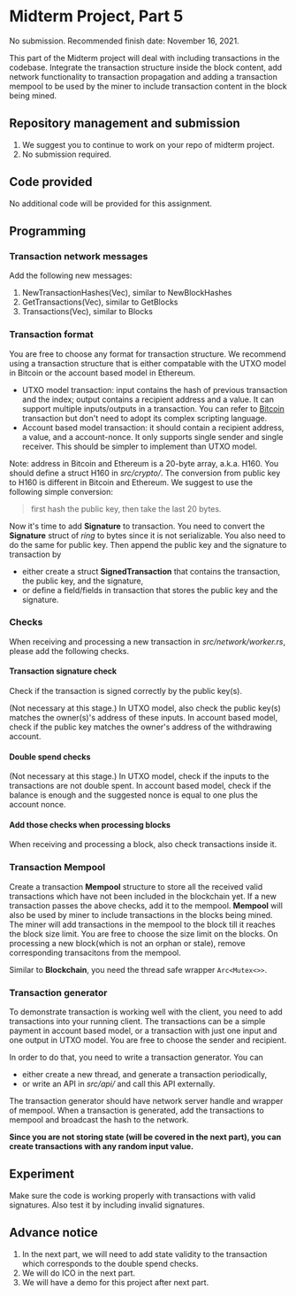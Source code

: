 # Midterm Project, Part 5

No submission.  Recommended finish date: November 16, 2021.

This part of the Midterm project will deal with including transactions in the codebase. Integrate the transaction structure inside the block content, add network functionality to transaction propagation and adding a transaction mempool to be used by the miner to include transaction content in the block being mined.

## Repository management and submission

1. We suggest you to continue to work on your repo of midterm project. 
2. No submission required.

## Code provided
No additional code will be provided for this assignment.

## Programming

### Transaction network messages

Add the following new messages:
1. NewTransactionHashes(Vec<H256>), similar to NewBlockHashes
2. GetTransactions(Vec<H256>), similar to GetBlocks
3. Transactions(Vec<Transaciton>), similar to Blocks

### Transaction format

You are free to choose any format for transaction structure. We recommend using a transaction structure that is either compatable with the UTXO model in Bitcoin or the account based model in Ethereum. 

- UTXO model transaction: input contains the hash of previous transaction and the index; output contains a recipient address and a value. It can support multiple inputs/outputs in a transaction. You can refer to [Bitcoin](https://en.bitcoin.it/wiki/Transaction) transaction but don't need to adopt its complex scripting language.
- Account based model transaction: it should contain a recipient address, a value, and a account-nonce. It only supports single sender and single receiver. This should be simpler to implement than UTXO model.

Note: address in Bitcoin and Ethereum is a 20-byte array, a.k.a. H160. You should define a struct H160 in *src/crypto/*. The conversion from public key to H160 is different in Bitcoin and Ethereum. We suggest to use the following simple conversion:

> first hash the public key, then take the last 20 bytes.

Now it's time to add **Signature** to transaction. You need to convert the **Signature** struct of *ring* to bytes since it is not serializable. You also need to do the same for public key. Then append the public key and the signature to transaction by
- either create a struct **SignedTransaction** that contains the transaction, the public key, and the signature,
- or define a field/fields in transaction that stores the public key and the signature.

### Checks
When receiving and processing a new transaction in *src/network/worker.rs*, please add the following checks.

#### Transaction signature check

Check if the transaction is signed correctly by the public key(s). 

(Not necessary at this stage.) In UTXO model, also check the public key(s) matches the owner(s)'s address of these inputs. In account based model, check if the public key matches the owner's address of the withdrawing account.

#### Double spend checks

(Not necessary at this stage.) In UTXO model, check if the inputs to the transactions are not double spent. In account based model, check if the balance is enough and the suggested nonce is equal to one plus the account nonce.

#### Add those checks when processing blocks

When receiving and processing a block, also check transactions inside it.

### Transaction Mempool

Create a transaction **Mempool** structure to store all the received valid transactions which have not been included in the blockchain yet.
If a new transaction passes the above checks, add it to the mempool.
**Mempool** will also be used by miner to include transactions in the blocks being mined. The miner will add transactions in the mempool to the block till it reaches the block size limit. You are free to choose the size limit on the blocks. On processing a new block(which is not an orphan or stale), remove corresponding transacitons from the mempool.

Similar to **Blockchain**, you need the thread safe wrapper `Arc<Mutex<>>`.
### Transaction generator

To demonstrate transaction is working well with the client, you need to add transactions into your running client. The transactions can be a simple payment in account based model, or a transaction with just one input and one output in UTXO model. You are free to choose the sender and recipient.

In order to do that, you need to write a transaction generator. You can
- either create a new thread, and generate a transaction periodically,
- or write an API in *src/api/* and call this API externally.

The transaction generator should have network server handle and wrapper of mempool. When a transaction is generated, add the transactions to mempool and broadcast the hash to the network.

**Since you are not storing state (will be covered in the next part), you can create transactions with any random input value.**

## Experiment

Make sure the code is working properly with transactions with valid signatures. Also test it by including invalid signatures.

## Advance notice
1. In the next part, we will need to add state validity to the transaction which corresponds to the double spend checks.
2. We will do ICO in the next part.
3. We will have a demo for this project after next part.
